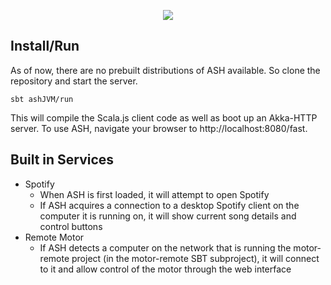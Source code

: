 <p align="center">
  <img src="./me.shadaj.ash-logo.png">
</p>

## Install/Run
As of now, there are no prebuilt distributions of ASH available. So clone the repository and start the server.
```
sbt ashJVM/run
```

This will compile the Scala.js client code as well as boot up an Akka-HTTP server. To use ASH, navigate your browser to http://localhost:8080/fast.

## Built in Services
+ Spotify
  + When ASH is first loaded, it will attempt to open Spotify
  + If ASH acquires a connection to a desktop Spotify client on the computer it is running on, it will show current song details and control buttons
+ Remote Motor
  + If ASH detects a computer on the network that is running the motor-remote project (in the motor-remote SBT subproject), it will connect to it and allow control of the motor through the web interface
